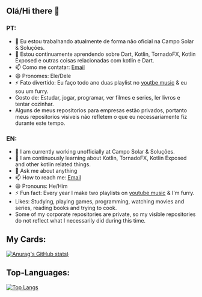 ## Olá/Hi there 👋

<!--
**FelipeAlafy/FelipeAlafy** is a ✨ _special_ ✨ repository because its `README.md` (this file) appears on your GitHub profile.
Here are some ideas to get you started:
-->

### PT:
- 🔭 Eu estou trabalhando atualmente de forma não oficial na Campo Solar & Soluções.
- 🌱 Estou continuamente aprendendo sobre Dart, Kotlin, TornadoFX, Kotlin Exposed e outras coisas relacionadas com kotlin e Dart.
- 📫 Como me contatar: [Email](mailto:f.alafyrsilva@hotmail.com)
- 😄 Pronomes: Ele/Dele
- ⚡ Fato divertido: Eu faço todo ano duas playlist no [youtbe music](https://music.youtube.com/search?q=Felipe+Alafy) & eu sou um furry.
- Gosto de: Estudar, jogar, programar, ver filmes e series, ler livros e tentar cozinhar.
- Alguns de meus repositorios para empresas estão privados, portanto meus repositorios visiveis não refletem o que eu necessariamente fiz durante este tempo.

### EN: 
- 🔭 I am currently working unofficially at Campo Solar & Soluções.
- 🌱 I am continuously learning about Kotlin, TornadoFX, Kotlin Exposed and other kotlin related things.
- 💬 Ask me about anything
- 📫 How to reach me: [Email](mailto:f.alafyrsilva@hotmail.com)
- 😄 Pronouns: He/Him
- ⚡ Fun fact: Every year I make two playlists on [youtube music](https://music.youtube.com/search?q=Felipe+Alafy) & I'm furry.
- Likes: Studying, playing games, programming, watching movies and series, reading books and trying to cook.
- Some of my corporate repositories are private, so my visible repositories do not reflect what I necessarily did during this time.

## My Cards:
[![Anurag's GitHub stats](https://github-readme-stats.vercel.app/api?username=FelipeAlafy&count_private=true&show_icons=true&theme=radical))](https://github.com/FelipeAlafy/github-readme-stats)

## Top-Languages:
[![Top Langs](https://github-readme-stats.vercel.app/api/top-langs/?username=FelipeAlafy&count_private=true&show_icons=true&theme=radical)](https://github.com/FelipeAlafy/github-readme-stats)

